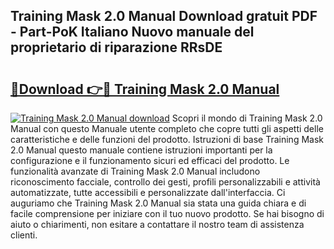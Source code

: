 ## Training Mask 2.0 Manual Download gratuit PDF - Part-PoK Italiano Nuovo manuale del proprietario di riparazione RRsDE

# <h2><a href="http://dfeoc3y.blite.top/?on=Training+Mask+2.0+Manual">🔗Download 👉🔴 Training Mask 2.0 Manual</a></h2>

[![Training Mask 2.0 Manual download](https://i.imgur.com/lujVjoI.png)](http://dfeoc3y.blite.top/?on=Training+Mask+2.0+Manual)
Scopri il mondo di Training Mask 2.0 Manual con questo Manuale utente completo che copre tutti gli aspetti delle caratteristiche e delle funzioni del prodotto. Istruzioni di base Training Mask 2.0 Manual questo manuale contiene istruzioni importanti per la configurazione e il funzionamento sicuri ed efficaci del prodotto. Le funzionalità avanzate di Training Mask 2.0 Manual includono riconoscimento facciale, controllo dei gesti, profili personalizzabili e attività automatizzate, tutte accessibili e personalizzate dall'interfaccia. Ci auguriamo che Training Mask 2.0 Manual sia stata una guida chiara e di facile comprensione per iniziare con il tuo nuovo prodotto. Se hai bisogno di aiuto o chiarimenti, non esitare a contattare il nostro team di assistenza clienti.

